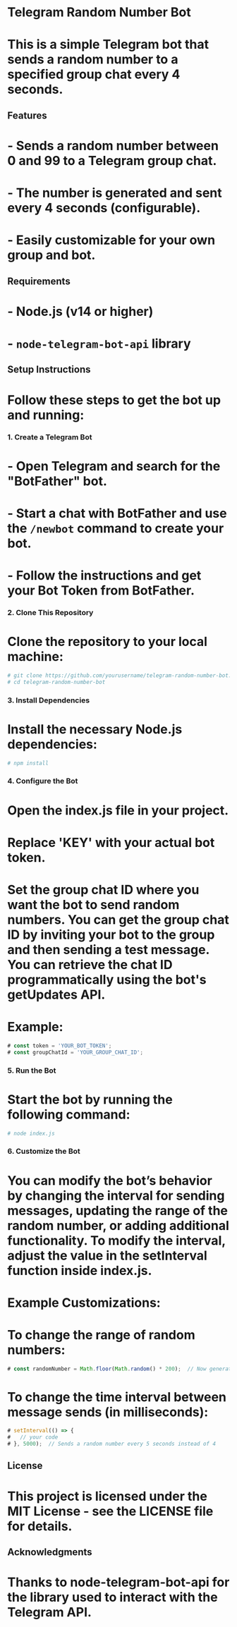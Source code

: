 # Telegram Random Number Bot

# This is a simple Telegram bot that sends a random number to a specified group chat every 4 seconds.

## Features
# - Sends a random number between 0 and 99 to a Telegram group chat.
# - The number is generated and sent every 4 seconds (configurable).
# - Easily customizable for your own group and bot.

## Requirements
# - Node.js (v14 or higher)
# - `node-telegram-bot-api` library

## Setup Instructions
# Follow these steps to get the bot up and running:

### 1. Create a Telegram Bot
# - Open Telegram and search for the "BotFather" bot.
# - Start a chat with BotFather and use the `/newbot` command to create your bot.
# - Follow the instructions and get your **Bot Token** from BotFather.

### 2. Clone This Repository
# Clone the repository to your local machine:
```bash
# git clone https://github.com/yourusername/telegram-random-number-bot.git
# cd telegram-random-number-bot
```

### 3. Install Dependencies
# Install the necessary Node.js dependencies:
```bash
# npm install
```

### 4. Configure the Bot
# Open the index.js file in your project.
# Replace 'KEY' with your actual bot token.
# Set the group chat ID where you want the bot to send random numbers. You can get the group chat ID by inviting your bot to the group and then sending a test message. You can retrieve the chat ID programmatically using the bot's getUpdates API.

# Example:
```js
# const token = 'YOUR_BOT_TOKEN';
# const groupChatId = 'YOUR_GROUP_CHAT_ID';
```

### 5. Run the Bot
# Start the bot by running the following command:
```bash
# node index.js
```

### 6. Customize the Bot
# You can modify the bot’s behavior by changing the interval for sending messages, updating the range of the random number, or adding additional functionality. To modify the interval, adjust the value in the setInterval function inside index.js.

# Example Customizations:
# To change the range of random numbers:
```js
# const randomNumber = Math.floor(Math.random() * 200);  // Now generates numbers between 0 and 199
```

# To change the time interval between message sends (in milliseconds):
```js
# setInterval(() => {
#   // your code
# }, 5000);  // Sends a random number every 5 seconds instead of 4
```

## License
# This project is licensed under the MIT License - see the LICENSE file for details.

## Acknowledgments
# Thanks to node-telegram-bot-api for the library used to interact with the Telegram API.
